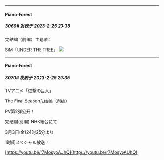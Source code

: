 
*****

####  Piano-Forest  
##### 3069#       发表于 2023-2-25 20:35

完结编（前编）主题歌：

SiM「UNDER THE TREE」
<img src="https://p.sda1.dev/10/8d983a69adb2774deb341dc1d5cfd58f/20230225_203410.jpg" referrerpolicy="no-referrer">

*****

####  Piano-Forest  
##### 3070#       发表于 2023-2-25 20:35

TVアニメ「进撃の巨人」

The Final Season完结编（前编）

PV第2弾公开！

完结编(前编) NHK総合にて

3月3日(金)24时25分より

1时间スペシャル放送！

[https://youtu.be/r7MosyoAUhQ](https://youtu.be/r7MosyoAUhQ)

